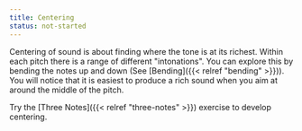 ```yaml
---
title: Centering
status: not-started
---
```


Centering of sound is about finding where the tone is at its richest. Within each pitch there is a range of different "intonations". You can explore this by bending the notes up and down (See [Bending]({{< relref "bending" >}})). You will notice that it is easiest to produce a rich sound when you aim at around the middle of the pitch.





 Try the [Three Notes]({{< relref "three-notes" >}}) exercise to develop centering.
